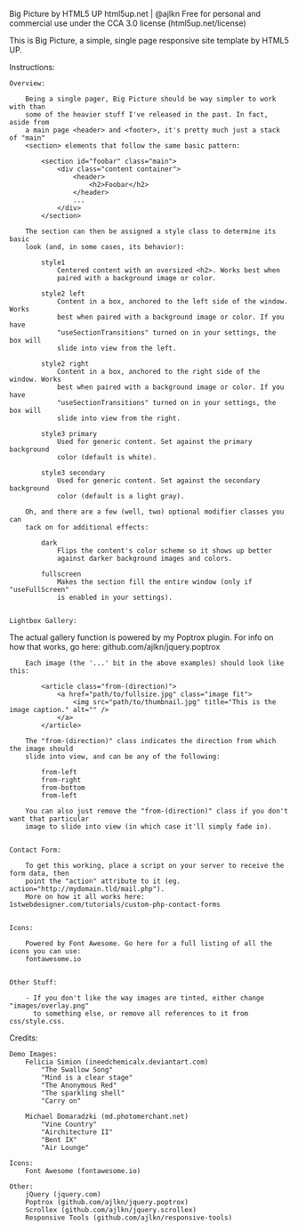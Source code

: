 Big Picture by HTML5 UP
html5up.net | @ajlkn
Free for personal and commercial use under the CCA 3.0 license (html5up.net/license)

This is Big Picture, a simple, single page responsive site template by HTML5 UP.

Instructions:

    Overview:

    	Being a single pager, Big Picture should be way simpler to work with than
    	some of the heavier stuff I've released in the past. In fact, aside from
    	a main page <header> and <footer>, it's pretty much just a stack of "main"
    	<section> elements that follow the same basic pattern:

    		<section id="foobar" class="main">
    			<div class="content container">
    				<header>
    					<h2>Foobar</h2>
    				</header>
    				...
    			</div>
    		</section>

    	The section can then be assigned a style class to determine its basic
    	look (and, in some cases, its behavior):

    		style1
    			Centered content with an oversized <h2>. Works best when
    			paired with a background image or color.

    		style2 left
    			Content in a box, anchored to the left side of the window. Works
    			best when paired with a background image or color. If you have
    			"useSectionTransitions" turned on in your settings, the box will
    			slide into view from the left.

    		style2 right
    			Content in a box, anchored to the right side of the window. Works
    			best when paired with a background image or color. If you have
    			"useSectionTransitions" turned on in your settings, the box will
    			slide into view from the right.

    		style3 primary
    			Used for generic content. Set against the primary background
    			color (default is white).

    		style3 secondary
    			Used for generic content. Set against the secondary background
    			color (default is a light gray).

    	Oh, and there are a few (well, two) optional modifier classes you can
    	tack on for additional effects:

    		dark
    			Flips the content's color scheme so it shows up better
    			against darker background images and colors.

    		fullscreen
    			Makes the section fill the entire window (only if "useFullScreen"
    			is enabled in your settings).


    Lightbox Gallery:

The actual gallery function is powered by my Poptrox plugin. For info on
how that works, go here: github.com/ajlkn/jquery.poptrox

    	Each image (the '...' bit in the above examples) should look like this:

    		<article class="from-(direction)">
    			<a href="path/to/fullsize.jpg" class="image fit">
    				<img src="path/to/thumbnail.jpg" title="This is the image caption." alt="" />
    			</a>
    		</article>

    	The "from-(direction)" class indicates the direction from which the image should
    	slide into view, and can be any of the following:

    		from-left
    		from-right
    		from-bottom
    		from-left

    	You can also just remove the "from-(direction)" class if you don't want that particular
    	image to slide into view (in which case it'll simply fade in).


    Contact Form:

    	To get this working, place a script on your server to receive the form data, then
    	point the "action" attribute to it (eg. action="http://mydomain.tld/mail.php").
    	More on how it all works here: 1stwebdesigner.com/tutorials/custom-php-contact-forms


    Icons:

     	Powered by Font Awesome. Go here for a full listing of all the icons you can use:
     	fontawesome.io


    Other Stuff:

    	- If you don't like the way images are tinted, either change "images/overlay.png"
    	  to something else, or remove all references to it from css/style.css.

Credits:

    Demo Images:
    	Felicia Simion (ineedchemicalx.deviantart.com)
    		"The Swallow Song"
    		"Mind is a clear stage"
    		"The Anonymous Red"
    		"The sparkling shell"
    		"Carry on"

    	Michael Domaradzki (md.photomerchant.net)
    		"Vine Country"
    		"Airchitecture II"
    		"Bent IX"
    		"Air Lounge"

    Icons:
    	Font Awesome (fontawesome.io)

    Other:
    	jQuery (jquery.com)
    	Poptrox (github.com/ajlkn/jquery.poptrox)
    	Scrollex (github.com/ajlkn/jquery.scrollex)
    	Responsive Tools (github.com/ajlkn/responsive-tools)
